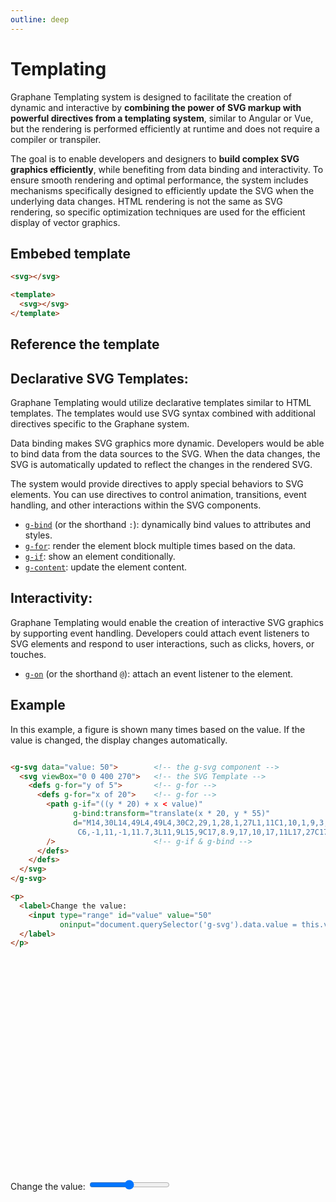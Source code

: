 ```yaml
---
outline: deep
---
```


# Templating

Graphane Templating system is designed to facilitate the creation of dynamic and interactive by
**combining the power of SVG markup with powerful directives from a templating system**, similar to
Angular or Vue, but the rendering is performed efficiently at runtime and does not require a
compiler or transpiler.

The goal is to enable developers and designers to **build complex SVG graphics efficiently**, while
benefiting from data binding and interactivity. To ensure smooth rendering and optimal performance,
the system includes mechanisms specifically designed to efficiently update the SVG when the
underlying data changes. HTML rendering is not the same as SVG rendering, so specific optimization
techniques are used for the efficient display of vector graphics.

## Embebed template

```html
<svg></svg>
```

```html
<template>
  <svg></svg>
</template>
```

## Reference the template

## Declarative SVG Templates:

Graphane Templating would utilize declarative templates similar to HTML templates. The templates
would use SVG syntax combined with additional directives specific to the Graphane system.

Data binding makes SVG graphics more dynamic. Developers would be able to bind data from the data
sources to the SVG. When the data changes, the SVG is automatically updated to reflect the changes
in the rendered SVG.

The system would provide directives to apply special behaviors to SVG elements. You can use
directives to control animation, transitions, event handling, and other interactions within the SVG
components.

- [`g-bind`](./binding) (or the shorthand `:`): dynamically bind values to attributes and styles.
- [`g-for`](./lists): render the element block multiple times based on the data.
- [`g-if`](./conditional): show an element conditionally.
- [`g-content`](./content): update the element content.

## Interactivity:

Graphane Templating would enable the creation of interactive SVG graphics by supporting event
handling. Developers could attach event listeners to SVG elements and respond to user interactions,
such as clicks, hovers, or touches.

- [`g-on`](./events) (or the shorthand `@`): attach an event listener to the element.

## Example

In this example, a figure is shown many times based on the value. If the value is changed, the
display changes automatically.

```html

<g-svg data="value: 50">        <!-- the g-svg component -->
  <svg viewBox="0 0 400 270">   <!-- the SVG Template -->
    <defs g-for="y of 5">       <!-- g-for -->
      <defs g-for="x of 20">    <!-- g-for -->
        <path g-if="((y * 20) + x < value)"
              g-bind:transform="translate(x * 20, y * 55)"
              d="M14,30L14,49L4,49L4,30C2,29,1,28,1,27L1,11C1,10,1,9,3,9L7,9L6.3,3
               C6,-1,11,-1,11.7,3L11,9L15,9C17,8.9,17,10,17,11L17,27C17,28,16,29,14,30Z"
        />                      <!-- g-if & g-bind -->
      </defs>
    </defs>
  </svg>
</g-svg>

<p>
  <label>Change the value:
    <input type="range" id="value" value="50"
           oninput="document.querySelector('g-svg').data.value = this.value">
  </label>
</p>
```

<g-svg data="value: 50">
  <svg viewBox="0 0 400 270">
    <defs g-for="y of 5">
      <defs g-for="x of 20">
        <path g-if="((y * 20) + x < value)"
              g-bind:transform="translate(x * 20, y * 55)"
              d="M14,30L14,49L4,49L4,30C2,29,1,28,1,27L1,11C1,10,1,9,3,9L7,9L6.3,3
               C6,-1,11,-1,11.7,3L11,9L15,9C17,8.9,17,10,17,11L17,27C17,28,16,29,14,30Z"/>
      </defs>
    </defs>
  </svg>
</g-svg>
<p>
<label>Change the value: 
<input type="range" id="value" value="50" 
       oninput="document.querySelector('g-svg').data.value = this.value">
</label>
</p>
